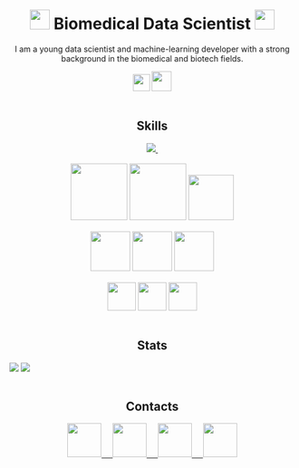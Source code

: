 <div >
  <div align="center">
     <h1>
       <img width="35px" src="https://cdn.jsdelivr.net/gh/svgmoji/svgmoji/packages/svgmoji__noto/svg/1F4BB.svg"/>
         Biomedical Data Scientist
       <img width="35px" src="https://cdn.jsdelivr.net/gh/svgmoji/svgmoji/packages/svgmoji__noto/svg/2695.svg"/>
    </h1>
    <p>
      I am a young data scientist and machine-learning developer with a strong background in the biomedical and biotech fields.
    </p>
    <img width="30px" src="https://cdn.jsdelivr.net/gh/svgmoji/svgmoji/packages/svgmoji__noto/svg/1F1EE-1F1F9.svg"/>
    <img width="35px" src="https://cdn.jsdelivr.net/gh/svgmoji/svgmoji/packages/svgmoji__noto/svg/1F1EC-1F1E7.svg"/>
<!--     <div><h1></h1></div> -->
  </div>
  <br/>
  <div>
    <h2 align="center">Skills</h2>
    <div align="center">
      <a href="https://www.codewars.com/users/voidpunk">
        <img src="https://www.codewars.com/users/voidpunk/badges/large">&nbsp;
      </a>
    </div>
    <br/>
    <div align="center">
      <img width="100px" src="https://cdn.jsdelivr.net/gh/devicons/devicon/icons/python/python-original.svg"/>
      <img height="100px" src="https://cdn.jsdelivr.net/gh/devicons/devicon/icons/pytorch/pytorch-original.svg"/>
      <img height="80px" src="https://upload.wikimedia.org/wikipedia/commons/0/05/Scikit_learn_logo_small.svg"/>
    </div>
    <br/>
    <div align="center">
      <img width="70px" src="https://cdn.jsdelivr.net/gh/devicons/devicon/icons/javascript/javascript-original.svg"/>
      <img width="70px" src="https://cdn.jsdelivr.net/gh/devicons/devicon/icons/html5/html5-original.svg"/>
      <img width="70px" src="https://cdn.jsdelivr.net/gh/devicons/devicon/icons/css3/css3-original.svg"/>         
    </div>
    <br/>
    <div align="center">
      <img width="50px" src="https://cdn.jsdelivr.net/gh/devicons/devicon/icons/linux/linux-original.svg"/>
      <img width="50px" src="https://cdn.jsdelivr.net/gh/devicons/devicon/icons/windows8/windows8-original.svg"/>
      <img width="50px" src="https://cdn.jsdelivr.net/gh/devicons/devicon/icons/apple/apple-original.svg"/>          
    </div>
    <br/>
  </div>
  <div>
  <div>
    <h2 align="center">Stats</h2>
    <img src="https://github-readme-streak-stats.herokuapp.com/?user=voidpunk&theme=dark&hide_border=true"/>
    <img src="https://github-readme-stats.vercel.app/api?username=voidpunk&show_icons=true&theme=dark&hide_border=true&custom_title=Nil's+Github+Stats"/>
  </div>
  <br/>
    <h2 align="center">Contacts</h2>
    <div align="center">
      <a href="https://t.me/https://t.me/voidpunk_glitch">
        <img width="60px" src="https://upload.wikimedia.org/wikipedia/commons/8/82/Telegram_logo.svg">&nbsp;&nbsp;&nbsp;&nbsp;
      </a>
      <a href="https://voidpunk.github.io/">
        <img width="60px" src="https://upload.wikimedia.org/wikipedia/commons/f/f9/Crystal_Clear_app_linneighborhood.svg">&nbsp;&nbsp;&nbsp;&nbsp;
      </a>
      <a href="mailto:voidpunk.glitch@gmail.com">
        <img width="60px" src="https://upload.wikimedia.org/wikipedia/commons/e/ec/Circle-icons-mail.svg">&nbsp;&nbsp;&nbsp;&nbsp;
      </a>
      <a href="https://www.linkedin.com/in/voidpunk/">
        <img width="60px" src="https://cdn.jsdelivr.net/gh/devicons/devicon/icons/linkedin/linkedin-original.svg" />
      </a>
    </div>
  </div>
</div>
